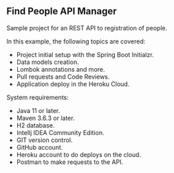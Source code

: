<h2>Find People API Manager</h2>

Sample project for an REST API to registration of people. 

In this example, the following topics are covered:

* Project initial setup with the Spring Boot Initialzr.
* Data models creation.
* Lombok annotations and more. 
* Pull requests and Code Reviews.
* Application deploy in the Heroku Cloud.

System requirements:

* Java 11 or later.
* Maven 3.6.3 or later.
* H2 database.
* Intellj IDEA Community Edition.
* GIT version control.
* GitHub account.
* Heroku account to do deploys on the cloud.
* Postman to make requests to the API.
